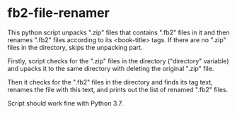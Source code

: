 # fb2-file-renamer
This python script unpacks ".zip" files that contains ".fb2" files in it and then renames ".fb2" files according to its &lt;book-title> tags. If there are no ".zip" files in the directory, skips the unpacking part.

Firstly, script checks for the ".zip" files in the directory ("directory" variable) and upacks it to the same directory with deleting the original ".zip" file.

Then it checks for the ".fb2" files in the directory and finds its <book-title> tag text, renames the file with this text, and prints out the list of renamed ".fb2" files.

Script should work fine with Python 3.7.

